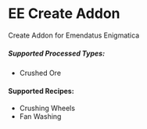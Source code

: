 # EE Create Addon
Create Addon for Emendatus Enigmatica

##### Supported Processed Types:
* Crushed Ore

#### Supported Recipes:
* Crushing Wheels
* Fan Washing

